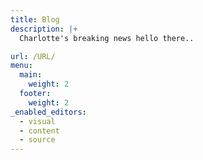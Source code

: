 ```yaml
---
title: Blog
description: |+
  Charlotte's breaking news hello there..

url: /URL/
menu:
  main:
    weight: 2
  footer:
    weight: 2
_enabled_editors:
  - visual
  - content
  - source
---
```

